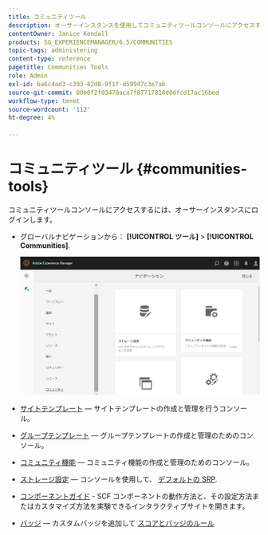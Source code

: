 ```yaml
---
title: コミュニティツール
description: オーサーインスタンスを使用してコミュニティツールコンソールにアクセスする方法を説明します。
contentOwner: Janice Kendall
products: SG_EXPERIENCEMANAGER/6.5/COMMUNITIES
topic-tags: administering
content-type: reference
pagetitle: Communities Tools
role: Admin
exl-id: ba6c4ad3-c393-42d8-9f1f-d59947c3e7ab
source-git-commit: 00b6f2f03470aca7f87717818d0dfcd17ac16bed
workflow-type: tm+mt
source-wordcount: '112'
ht-degree: 4%

---
```


# コミュニティツール {#communities-tools}

コミュニティツールコンソールにアクセスするには、オーサーインスタンスにログインします。

* グローバルナビゲーションから： **[!UICONTROL ツール]** > **[!UICONTROL Communities]**.

  ![コミュニティ](assets/communities-home.png)

* [サイトテンプレート](sites.md)  — サイトテンプレートの作成と管理を行うコンソール。

* [グループテンプレート](tools-groups.md)  — グループテンプレートの作成と管理のためのコンソール。

* [コミュニティ機能](functions.md)  — コミュニティ機能の作成と管理のためのコンソール。

* [ストレージ設定](srp-config.md)  — コンソールを使用して、 [デフォルトの SRP](working-with-srp.md).

* [コンポーネントガイド](components-guide.md) - SCF コンポーネントの動作方法と、その設定方法またはカスタマイズ方法を実験できるインタラクティブサイトを開きます。

* [バッジ](badges.md)  — カスタムバッジを追加して [スコアとバッジのルール](implementing-scoring.md)
